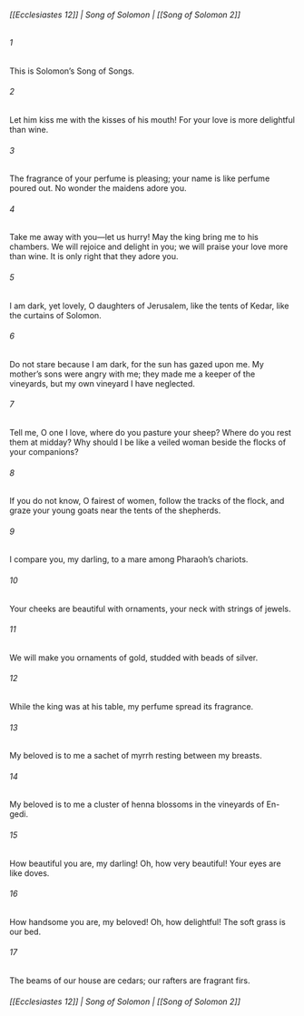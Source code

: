 ###### [[Ecclesiastes 12]] | Song of Solomon | [[Song of Solomon 2]]

###### 1
This is Solomon’s Song of Songs.
###### 2
Let him kiss me with the kisses of his mouth! For your love is more delightful than wine.
###### 3
The fragrance of your perfume is pleasing; your name is like perfume poured out. No wonder the maidens adore you.
###### 4
Take me away with you—let us hurry! May the king bring me to his chambers. We will rejoice and delight in you; we will praise your love more than wine. It is only right that they adore you.
###### 5
I am dark, yet lovely, O daughters of Jerusalem, like the tents of Kedar, like the curtains of Solomon.
###### 6
Do not stare because I am dark, for the sun has gazed upon me. My mother’s sons were angry with me; they made me a keeper of the vineyards, but my own vineyard I have neglected.
###### 7
Tell me, O one I love, where do you pasture your sheep? Where do you rest them at midday? Why should I be like a veiled woman beside the flocks of your companions?
###### 8
If you do not know, O fairest of women, follow the tracks of the flock, and graze your young goats near the tents of the shepherds.
###### 9
I compare you, my darling, to a mare among Pharaoh’s chariots.
###### 10
Your cheeks are beautiful with ornaments, your neck with strings of jewels.
###### 11
We will make you ornaments of gold, studded with beads of silver.
###### 12
While the king was at his table, my perfume spread its fragrance.
###### 13
My beloved is to me a sachet of myrrh resting between my breasts.
###### 14
My beloved is to me a cluster of henna blossoms in the vineyards of En-gedi.
###### 15
How beautiful you are, my darling! Oh, how very beautiful! Your eyes are like doves.
###### 16
How handsome you are, my beloved! Oh, how delightful! The soft grass is our bed.
###### 17
The beams of our house are cedars; our rafters are fragrant firs.

###### [[Ecclesiastes 12]] | Song of Solomon | [[Song of Solomon 2]]
